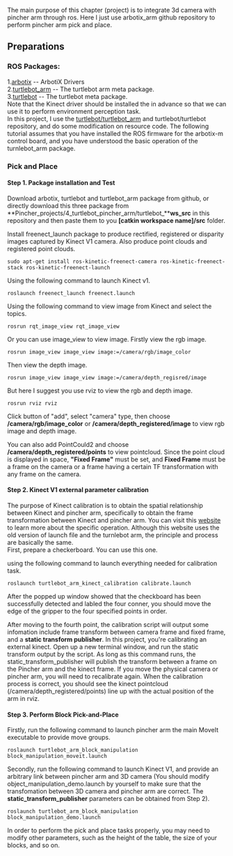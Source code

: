 The main purpose of this chapter (project) is to integrate 3d camera with pincher arm through ros. Here I just use arbotix_arm github repository to perform pincher arm pick and place.   
## Preparations
### ROS Packages:    
1.[arbotix](http://wiki.ros.org/arbotix) -- ArbotiX Drivers   
2.[turtlebot_arm](http://wiki.ros.org/turtlebot_arm) -- The turtlebot arm meta package.    
3.[turtlebot](http://wiki.ros.org/turtlebot) -- The turtlebot meta package.  
Note that the Kinect driver should be installed the in advance so that we can use it to perform environment perception task.    
In this project, I use the [turtlebot/turtlebot_arm](https://github.com/turtlebot/turtlebot_arm) and turtlebot/turtlebot repository, and do some modification on resource code. The following tutorial assumes that you have installed the ROS firmware for the arbotix-m control board, and you have understood the basic operation of the turnlebot_arm package.

### Pick and Place   
#### Step 1. Package installation and Test   
Download arbotix, turtlebot and turtlebot_arm package from github, or directly download this three package from **Pincher\_projects/4\_turtlebot\_pincher\_arm/turtlebot\_****ws\_src** in this repository and then paste them to you **[catkin workspace name]/src** folder.   
 
Install freenect_launch package to produce rectified, registered or disparity images captured by Kinect V1 camera. Also produce point clouds and registered point clouds.   

    sudo apt-get install ros-kinetic-freenect-camera ros-kinetic-freenect-stack ros-kinetic-freenect-launch

Using the following command to launch Kinect v1.   

    roslaunch freenect_launch freenect.launch

Using the following command to view image from Kinect and select the topics.   

    rosrun rqt_image_view rqt_image_view


Or you can use image_view to view image. Firstly view the rgb image.      

    rosrun image_view image_view image:=/camera/rgb/image_color

Then view the depth image.   

    rosrun image_view image_view image:=/camera/depth_regisred/image

But here I suggest you use rviz to view the rgb and depth image.   

    rosrun rviz rviz

Click button of "add", select "camera" type, then choose **/camera/rgb/image\_color** or **/camera/depth\_registered/image** to view rgb image and depth image.    

You can also add PointCould2 and choose **/camera/depth\_registered/points** to view pointcloud. Since the point cloud is displayed in space, **"Fixed Frame"** must be set, and **Fixed Frame** must be a frame on the camera or a frame having a certain TF transformation with any frame on the camera.   

#### Step 2. Kinect V1 external parameter calibration   
The purpose of Kinect calibration is to obtain the spatial relationship between Kinect and pincher arm, specifically to obtain the frame transformation between Kinect and pincher arm. You can visit this [website](http://wiki.ros.org/turtlebot_kinect_arm_calibration/Tutorials/CalibratingKinectToTurtleBotArm) to learn more about the specific operation. Although this website uses the old version of launch file and the turnlebot arm, the principle and process are basically the same.       
First, prepare a checkerboard. You can use this one.      

using the following command to launch everything needed for calibration task.   

    roslaunch turtlebot_arm_kinect_calibration calibrate.launch

After the popped up window showed that the checkboard has been successfully detected and labled the four conner, you should move the edge of the gripper to the four specified points in order.   

After moving to the fourth point, the calibration script will output some infomation include frame transform between camera frame and fixed frame, and a **static transform publisher**. In this project, you're calibrating an external kinect. Open up a new terminal window, and run the static transform output by the script. As long as this command runs, the static_transform_publisher will publish the transform between a frame on the Pincher arm and the kinect frame. If you move the physical camera or pincher arm, you will need to recalibrate again. When the calibration process is correct, you should see the kinect pointcloud (/camera/depth\_registered/points) line up with the actual position of the arm in rviz.    

#### Step 3. Perform Block Pick-and-Place
Firstly, run the following command to launch pincher arm the main MoveIt executable to provide move groups.    

`roslaunch turtlebot_arm_block_manipulation block_manipulation_moveit.launch`  

Secondly, run the following command to launch Kinect V1, and provide an arbitrary link between pincher arm and 3D camera (You should modify object_manipulation_demo.launch by yourself to make sure that the transfomation between 3D camera and pincher arm are correct. The **static\_transform\_publisher** parameters can be obtained from Step 2). 

`roslaunch turtlebot_arm_block_manipulation block_manipulation_demo.launch`

In order to perform the pick and place tasks properly, you may need to modify other parameters, such as the height of the table, the size of your blocks, and so on.




 